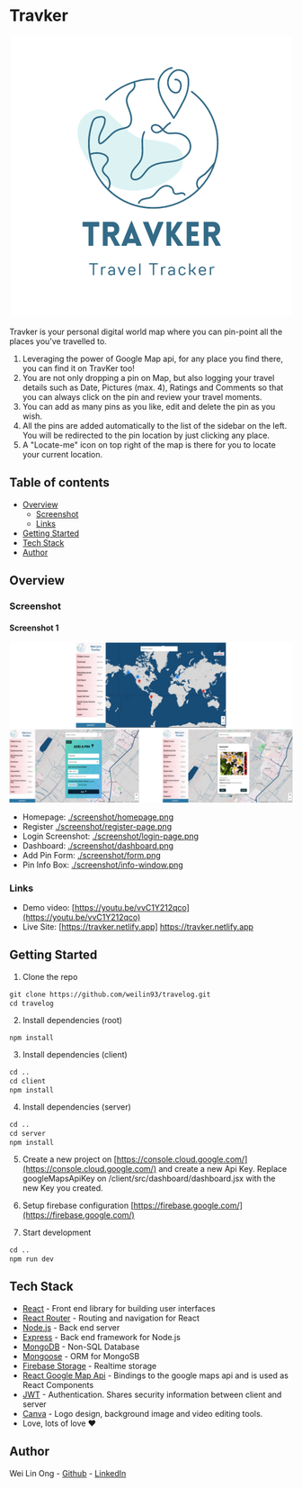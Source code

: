 # Travker

<p align="center">
  <img src="./screenshot/Travker-logo.png" />
</p>
Travker is your personal digital world map where you can pin-point all the places you've travelled to.

1. Leveraging the power of Google Map api, for any place you find there, you can find it on TravKer too!
2. You are not only dropping a pin on Map, but also logging your travel details such as Date, Pictures (max. 4), Ratings and Comments so that you can always click on the pin and review your travel moments.
3. You can add as many pins as you like, edit and delete the pin as you wish.
4. All the pins are added automatically to the list of the sidebar on the left. You will be redirected to the pin location by just clicking any place.
5. A "Locate-me" icon on top right of the map is there for you to locate your current location.

## Table of contents

- [Overview](#overview)
  - [Screenshot](#screenshot)
  - [Links](#links)
- [Getting Started](#getting-started)
- [Tech Stack](#tech-stack)
- [Author](#author)


## Overview

### Screenshot

#### Screenshot 1

![](./screenshot/screenshot-2.png)

- Homepage: [./screenshot/homepage.png](./screenshot/homepage.png)
- Register [./screenshot/register-page.png](./screenshot/register-page.png)
- Login Screenshot: [./screenshot/login-page.png](./screenshot/login-page.png)
- Dashboard: [./screenshot/dashboard.png](./screenshot/dashboard.png)
- Add Pin Form: [./screenshot/form.png](./screenshot/form.png)
- Pin Info Box: [./screenshot/info-window.png](./screenshot/info-window.png)

### Links

- Demo video: [https://youtu.be/vvC1Y212qco](https://youtu.be/vvC1Y212qco)
- Live Site: [https://travker.netlify.app] https://travker.netlify.app

## Getting Started

1. Clone the repo

```
git clone https://github.com/weilin93/travelog.git
cd travelog
```

2. Install dependencies (root)

```
npm install
```

3. Install dependencies (client)

```
cd ..
cd client
npm install
```

4. Install dependencies (server)

```
cd ..
cd server
npm install
```

5. Create a new project on [https://console.cloud.google.com/](https://console.cloud.google.com/) and create a new Api Key. Replace googleMapsApiKey on /client/src/dashboard/dashboard.jsx with the new Key you created.

6. Setup firebase configuration [https://firebase.google.com/](https://firebase.google.com/)

7. Start development

```
cd ..
npm run dev
```

## Tech Stack

- [React](https://reactjs.org/) - Front end library for building user interfaces
- [React Router](https://reactrouter.com/) - Routing and navigation for React
- [Node.js](https://nodejs.org/en/) - Back end server
- [Express](https://expressjs.com/) - Back end framework for Node.js
- [MongoDB](https://www.mongodb.com/) - Non-SQL Database
- [Mongoose](https://mongoosejs.com/) - ORM for MongoSB
- [Firebase Storage](https://firebase.google.com) - Realtime storage
- [React Google Map Api](https://www.npmjs.com/package/@react-google-maps/api) - Bindings to the google maps api and is used as React Components
- [JWT](https://jwt.io/) - Authentication. Shares security information between client and server
- [Canva](https://www.canva.com/) - Logo design, background image and video editing tools.
- Love, lots of love ♥


## Author

Wei Lin Ong - [Github](https://github.com/weilin93) - [LinkedIn](https://www.linkedin.com/in/ong-wei-lin/)


